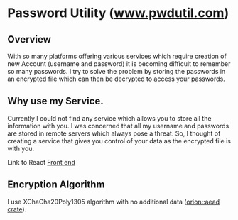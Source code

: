 # Password Utility (www.pwdutil.com)

## Overview
With so many platforms offering various services which require creation of new Account (username and password) it is becoming difficult to remember so many passwords. I try to solve the problem by storing the passwords in an encrypted file which can then be decrypted to access your passwords. 

## Why use my Service.
Currently I could not find any service which allows you to store all the information with you. I was concerned that all my username and passwords are stored in remote servers which always pose a threat. So, I thought of creating a service that gives you control of your data as the encrypted file is with you.

Link to React [Front end](https://github.com/saitamatp/pwd_utility_front)

## Encryption Algorithm 
I use XChaCha20Poly1305 algorithm with no additional data ([orion::aead crate](https://docs.rs/orion/0.15.5/orion/aead/index.html)).
